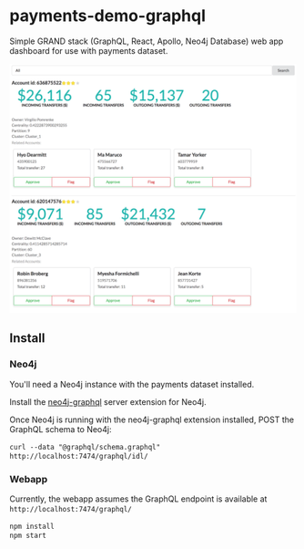 
# payments-demo-graphql

Simple GRAND stack (GraphQL, React, Apollo, Neo4j Database) web app dashboard for use with payments dataset.

![](img/screenshot.png)

## Install

### Neo4j

You'll need a Neo4j instance with the payments dataset installed.

Install the [neo4j-graphql](https://github.com/neo4j-graphql/neo4j-graphql#building-manually) server extension for Neo4j.

Once Neo4j is running with the neo4j-graphql extension installed, POST the GraphQL schema to Neo4j:

```
curl --data "@graphql/schema.graphql" http://localhost:7474/graphql/idl/
```

### Webapp

Currently, the webapp assumes the GraphQL endpoint is available at `http://localhost:7474/graphql/`

```
npm install
npm start
```

